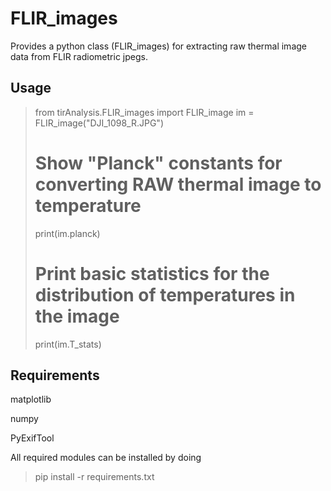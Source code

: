 # FLIR_images

Provides a python class (FLIR_images) for extracting raw thermal image data
from FLIR radiometric jpegs.


Usage
-----
> from tirAnalysis.FLIR_images import FLIR_image
> im = FLIR_image("DJI_1098_R.JPG")
> # Show "Planck" constants for converting RAW thermal image to temperature
> print(im.planck)
> # Print basic statistics for the distribution of temperatures in the image
> print(im.T_stats)


Requirements
------------
matplotlib

numpy

PyExifTool

All required modules can be installed by doing
> pip install -r requirements.txt
